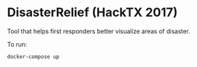 # DisasterRelief (HackTX 2017)

Tool that helps first responders better visualize areas of disaster.

To run:

```sh
docker-compose up
```